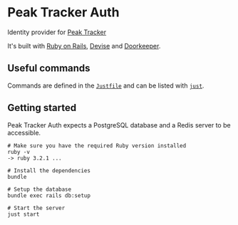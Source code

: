 # Peak Tracker Auth

Identity provider for [Peak Tracker](https://github.com/peterfication/peak_tracker_backend)

It's built with [Ruby on Rails](https://rubyonrails.org/), [Devise](https://github.com/heartcombo/devise) and [Doorkeeper](https://github.com/doorkeeper-gem/doorkeeper).

## Useful commands

Commands are defined in the [`Justfile`](Justfile) and can be listed with [`just`](https://github.com/casey/just).

## Getting started

Peak Tracker Auth expects a PostgreSQL database and a Redis server to be accessible.

```console
# Make sure you have the required Ruby version installed
ruby -v
-> ruby 3.2.1 ...

# Install the dependencies
bundle

# Setup the database
bundle exec rails db:setup

# Start the server
just start
```
